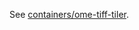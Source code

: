 See [containers/ome-tiff-tiler](https://github.com/hubmapconsortium/portal-containers/blob/master/containers/ome-tiff-tiler/README.md).
